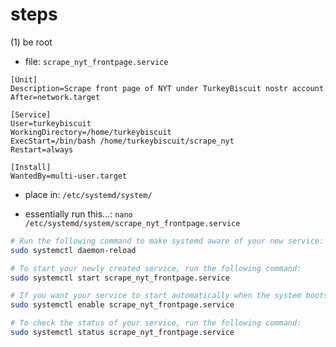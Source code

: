 # steps

(1) be root

- file: `scrape_nyt_frontpage.service`

```
[Unit]
Description=Scrape front page of NYT under TurkeyBiscuit nostr account
After=network.target

[Service]
User=turkeybiscuit
WorkingDirectory=/home/turkeybiscuit
ExecStart=/bin/bash /home/turkeybiscuit/scrape_nyt
Restart=always    

[Install]
WantedBy=multi-user.target
```

- place in: `/etc/systemd/system/`

- essentially run this...: `nano /etc/systemd/system/scrape_nyt_frontpage.service`

```sh
# Run the following command to make systemd aware of your new service:
sudo systemctl daemon-reload

# To start your newly created service, run the following command:
sudo systemctl start scrape_nyt_frontpage.service

# If you want your service to start automatically when the system boots, run the following command:
sudo systemctl enable scrape_nyt_frontpage.service

# To check the status of your service, run the following command:
sudo systemctl status scrape_nyt_frontpage.service
```
